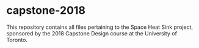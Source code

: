 # capstone-2018

This repository contains all files pertaining to the Space Heat Sink project, sponsored by the 2018 Capstone Design course at the University of Toronto.
